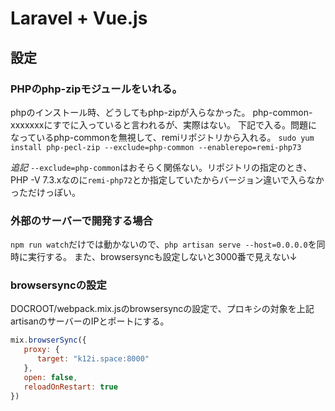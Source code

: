 # Laravel + Vue.js

## 設定

### PHPのphp-zipモジュールをいれる。
phpのインストール時、どうしてもphp-zipが入らなかった。
php-common-xxxxxxxにすでに入っていると言われるが、実際はない。
下記で入る。問題になっているphp-commonを無視して、remiリポジトリから入れる。
`sudo yum install php-pecl-zip --exclude=php-common --enablerepo=remi-php73`

*追記*
`--exclude=php-common`はおそらく関係ない。リポジトリの指定のとき、PHP -V 7.3.xなのに`remi-php72`とか指定していたからバージョン違いで入らなかっただけっぽい。

### 外部のサーバーで開発する場合
`npm run watch`だけでは動かないので、`php artisan serve --host=0.0.0.0`を同時に実行する。
また、browsersyncも設定しないと3000番で見えない↓

### browsersyncの設定
DOCROOT/webpack.mix.jsのbrowsersyncの設定で、プロキシの対象を上記artisanのサーバーのIPとポートにする。
```javascript
mix.browserSync({
   proxy: {
      target: "k12i.space:8000"
   },
   open: false,
   reloadOnRestart: true
})
```
